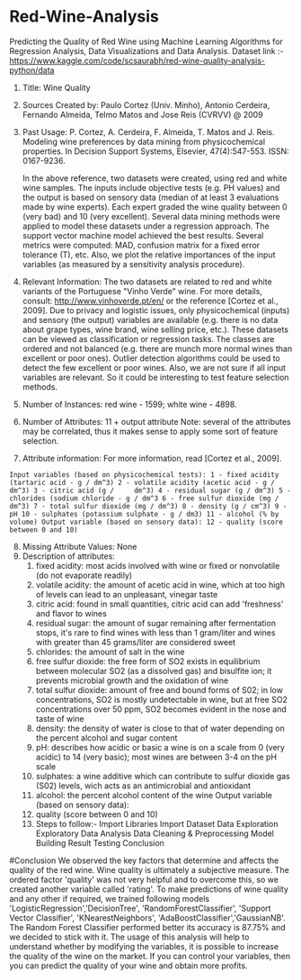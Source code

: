 # Red-Wine-Analysis
Predicting the Quality of Red Wine using Machine Learning Algorithms for Regression Analysis, Data Visualizations and Data Analysis.
Dataset link :- https://www.kaggle.com/code/scsaurabh/red-wine-quality-analysis-python/data
  1. Title: Wine Quality
  2. Sources Created by: Paulo Cortez (Univ. Minho), Antonio Cerdeira, Fernando Almeida, Telmo Matos and Jose Reis (CVRVV) @ 2009
  3. Past Usage: P. Cortez, A. Cerdeira, F. Almeida, T. Matos and J. Reis. Modeling wine preferences by data mining from physicochemical properties. In Decision Support      Systems, Elsevier, 47(4):547-553. ISSN: 0167-9236.
   
     In the above reference, two datasets were created, using red and white wine samples. The inputs include objective tests (e.g. PH values) and the output is based on      sensory data (median of at least 3 evaluations made by wine experts). Each expert graded the wine quality between 0 (very bad) and 10 (very excellent). Several data      mining methods were applied to model these datasets under a regression approach. The support vector machine model achieved the best results. Several metrics were        computed: MAD, confusion matrix for a fixed error tolerance (T), etc. Also, we plot the relative importances of the input variables (as measured by a sensitivity        analysis procedure).
 4. Relevant Information: The two datasets are related to red and white variants of the Portuguese "Vinho Verde" wine. For more details, consult:       http://www.vinhoverde.pt/en/ or the reference [Cortez et al., 2009]. Due to privacy and logistic issues, only physicochemical (inputs) and sensory (the output)
   variables are available (e.g. there is no data about grape types, wine brand, wine selling price, etc.).
    These datasets can be viewed as classification or regression tasks. The classes are ordered and not balanced (e.g. there are munch more normal wines than excellent or poor ones). Outlier detection algorithms could be used to detect the few excellent or poor wines. Also, we are not sure if all input variables are relevant. So it could be interesting to test feature selection methods.
  5. Number of Instances: red wine - 1599; white wine - 4898.
  6. Number of Attributes: 11 + output attribute
     Note: several of the attributes may be correlated, thus it makes sense to apply some sort of feature selection.
  7. Attribute information:
     For more information, read [Cortez et al., 2009].

    Input variables (based on physicochemical tests): 1 - fixed acidity (tartaric acid - g / dm^3) 2 - volatile acidity (acetic acid - g / dm^3) 3 - citric acid (g /     dm^3) 4 - residual sugar (g / dm^3) 5 - chlorides (sodium chloride - g / dm^3 6 - free sulfur dioxide (mg / dm^3) 7 - total sulfur dioxide (mg / dm^3) 8 - density (g / cm^3) 9 - pH 10 - sulphates (potassium sulphate - g / dm3) 11 - alcohol (% by volume) Output variable (based on sensory data): 12 - quality (score between 0 and 10)
8. Missing Attribute Values: None
9. Description of attributes:
   1. fixed acidity: most acids involved with wine or fixed or nonvolatile (do not evaporate readily)
   2. volatile acidity: the amount of acetic acid in wine, which at too high of levels can lead to an unpleasant, vinegar taste
   3. citric acid: found in small quantities, citric acid can add 'freshness' and flavor to wines
   4. residual sugar: the amount of sugar remaining after fermentation stops, it's rare to find wines with less than 1 gram/liter and wines with greater than 45    grams/liter are considered sweet
   5.   chlorides: the amount of salt in the wine
   6.   free sulfur dioxide: the free form of SO2 exists in equilibrium between molecular SO2 (as a dissolved gas) and bisulfite ion; it prevents microbial growth and the oxidation of wine
   7.   total sulfur dioxide: amount of free and bound forms of S02; in low concentrations, SO2 is mostly undetectable in wine, but at free SO2 concentrations over 50 ppm, SO2 becomes evident in the nose and taste of wine
   8.   density: the density of water is close to that of water depending on the percent alcohol and sugar content
   9.   pH: describes how acidic or basic a wine is on a scale from 0 (very acidic) to 14 (very basic); most wines are between 3-4 on the pH scale
   10.   sulphates: a wine additive which can contribute to sulfur dioxide gas (S02) levels, wich acts as an antimicrobial and antioxidant
   11.   alcohol: the percent alcohol content of the wine
          Output variable (based on sensory data):
   12.  quality (score between 0 and 10)
   13.  Steps to follow:- Import Libraries Import Dataset Data Exploration Exploratory Data Analysis Data Cleaning & Preprocessing Model Building Result Testing Conclusion

#Conclusion
We observed the key factors that determine and affects the quality of the red wine. Wine quality is ultimately a subjective measure. The ordered factor 'quality' was not very helpful and to overcome this, so we created another variable called 'rating'. To make predictions of wine quality and any other if required, we trained following models 'LogisticRegression','DecisionTree', 'RandomForestClassifier', 'Support Vector Classifier', 'KNearestNeighbors', 'AdaBoostClassifier','GaussianNB'. The Random Forest Classifier performed better its accuracy is 87.75% and we decided to stick with it. The usage of this analysis will help to understand whether by modifying the variables, it is possible to increase the quality of the wine on the market. If you can control your variables, then you can predict the quality of your wine and obtain more profits.

 
  

